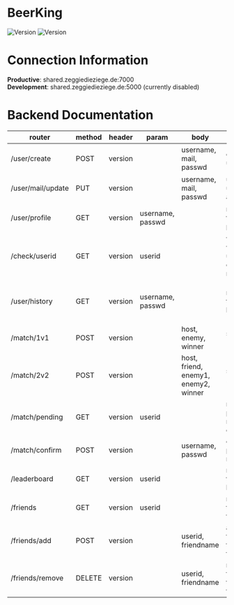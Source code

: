 # BeerKing
![Version](https://img.shields.io/badge/version-1.2.0-brightgreen.svg?style=flat-square)
![Version](https://img.shields.io/badge/release-release-green.svg?style=flat-square)

# Connection Information
**Productive**:  shared.zeggiedieziege.de:7000<br>
**Development**: shared.zeggiedieziege.de:5000 (currently disabled)<br>

# Backend Documentation
| router | method | header | param | body | description | response |
| ------ | ------ | ------ | ------ | ------ | ------ | ------ | 
| /user/create | POST | version ||username, mail, passwd | creates a user | `user_created`<br>`username_unique`<br>`username_too_short`<br>`mail_exists`
| /user/mail/update | PUT | version || username, mail, passwd | updates the users mail adress | `mail_updated`
| /user/profile | GET | version | username, passwd | | retrieves the user's profile | `auth`<br>`userid`<br>`mail`<br>`server_message`
| /check/userid | GET | version |userid || validates whether an userid exists or not | `userid_exists`
| /user/history | GET | version |username, passwd || retrieves the user's history | `matches.host`<br>`matches.friend`<br>`matches.enemy1`<br>`matches.enemy2`<br>`matches.winner`<br>`matches.datetime`
| /match/1v1 | POST | version || host, enemy, winner | starts a new 1v1 match | `match_started`
| /match/2v2 | POST | version || host, friend, enemy1, enemy2, winner | starts a new 2v2 match | `match_started`
| /match/pending | GET | version |userid || retrieves pending matches to confirm | `matches_received`<br>`matches.matchid`<br>`matches.hostname`<br>`matches.winner`<br>`matches.datetime`
| /match/confirm | POST | version || username, passwd | confirms a pending match | `matches_confirmed`
| /leaderboard | GET | version |userid || retrieves the leaderboard | `leaderboard.username`<br>`leaderboard.elo`<br>`leaderboard.isfriend`
| /friends | GET | version | userid || retrieves the user's friendlist | `friends.friend`<br>`friends.friendname`
| /friends/add | POST | version || userid, friendname | adds a friend on the user's friendlist | `friend_added`<br>`friend_equal_user`
| /friends/remove | DELETE | version || userid, friendname | removes a friend from the user's friendlist | `friend_removed`
